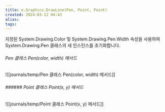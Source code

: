 ```yaml
---
title: e.Graphics.DrawLine(Pen, Point, Point)
created: 2024-03-12 04:43
alias:
tags:
---
```

지정된 System.Drawing.Color 및 System.Drawing.Pen.Width 속성을 사용하여 System.Drawing.Pen 클래스의 새 인스턴스를 초기화합니다.

###### Pen 클래스 Pen(color, width) 메서드
![[journals/temp/Pen 클래스 Pen(color, width) 메서드]]


###### ###### Point 클래스 Point(x, y) 메서드
![[journals/temp/Point 클래스 Point(x, y) 메서드]]


